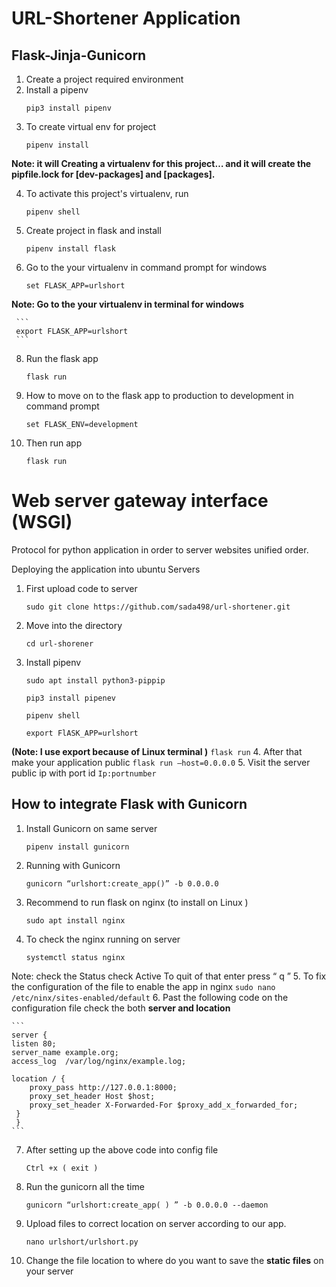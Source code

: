 # URL-Shortener Application
 ## Flask-Jinja-Gunicorn
  1. Create a project required environment
  2. Install a pipenv 
      ```
      pip3 install pipenv
      ```
  3. To create virtual env for project
     ```
     pipenv install 
     ```
   **Note: it will Creating a virtualenv for this project… and it will create the pipfile.lock for [dev-packages] and        	[packages].**

  4. To activate this project's virtualenv, run
     ```
     pipenv shell
     ```
  5. Create project in flask and install
     ```
     pipenv install flask
     ```
  7. Go to the your virtualenv in command prompt for windows
     ```
     set FLASK_APP=urlshort
     ```
   **Note: Go to the your virtualenv in terminal  for windows**
     
     ```
     export FLASK_APP=urlshort
     ``` 
  8. Run the flask app  
      ```
      flask run
      ``` 
  9. How to move on to the flask app to production to development in command prompt 
      ```
      set FLASK_ENV=development
      ```
 10. Then run app
       ```
       flask run
       ```

# Web server gateway interface (WSGI)
  Protocol for python application in order to server websites unified order.

 Deploying the application into ubuntu Servers
  1. First upload code to server
     ```
     sudo git clone https://github.com/sada498/url-shortener.git
     ```
  2. Move into the directory 
     ```
     cd url-shorener
     ```
  3. Install pipenv
     ```
     sudo apt install python3-pippip
     ```
     ```
     pip3 install pipenev
     ```
     ```
     pipenv shell
     ```
     ```
     export FlASK_APP=urlshort  
     ```
   **(Note: I use export because of Linux terminal )**
     ```
     flask run
     ```
  4. After that make your application public 
     ```
     flask run –host=0.0.0.0
     ```
  5. Visit the server public ip with port id
     ```
     Ip:portnumber
     ```
## How to integrate Flask with Gunicorn

 1. Install Gunicorn on same server 
    ```
   	pipenv install gunicorn
    ```
 2. Running with Gunicorn
    ```
    gunicorn “urlshort:create_app()” -b 0.0.0.0 
    ```
 3. Recommend to run flask on nginx (to install on Linux )
    ```
    sudo apt install nginx 
    ```
 4. To check the nginx running on server
    ```
    systemctl status nginx
    ```
  Note: check the Status check Active
  To quit of that enter press “ q ”
 5. To fix the configuration of the file to enable  the app in nginx 
    ```
    sudo nano /etc/ninx/sites-enabled/default
    ```
 6. Past the following code on the configuration file check the both **server and location**

    ```
    server {
    listen 80;
    server_name example.org;
    access_log  /var/log/nginx/example.log;

    location / {
        proxy_pass http://127.0.0.1:8000;
        proxy_set_header Host $host;
        proxy_set_header X-Forwarded-For $proxy_add_x_forwarded_for;
     }
     }
    ```

 7. After setting up the above code into config file
    ```
    Ctrl +x ( exit )
    ```
 8. Run the gunicorn all the time 
    ```
    gunicorn “urlshort:create_app( ) ” -b 0.0.0.0 --daemon 
    ```
 9. Upload files to correct location on server according to our app.
    ```
    nano urlshort/urlshort.py
    ```
10. Change the file location to where do you want to save the **static files** on  your server
